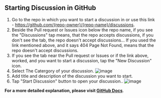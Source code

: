 ## Starting Discussion in GitHub
1. Go to the repo in which you want to start a discussion in or use this link - https://github.com/{repo-owner}/{repo-name}/discussions.
2. Beside the Pull request or Issues icon below the repo name, if you see the "Discussions" tap means, that the repo accepts discussions, if you don't see the tab, the repo doesn't accept discussions... If you used the link mentioned above, and it says 404 Page Not Found, means that the repo doesn't accept discussions.
3. If you see the tab near the Pull request or Issues or if the link above, worked, and you want to start a discussion, tap the "New Discussion" icon.
4. Select The Catergory of your discussion.
   ![image](https://user-images.githubusercontent.com/84712013/169653822-1d4d0c48-5b7c-4e3f-a33d-e33ed5c0fa17.png)
5. Add title and description of the discussion you want to start.
6. Tap "Start Discussion" button to open your discussion..
   ![image](https://user-images.githubusercontent.com/84712013/169655611-ad180328-ae36-4418-bb2e-acdab4126e74.png)


**For a more detailed explanation, please visit [GitHub Docs](https://docs.github.com/en/discussions/quickstart#Creating-a-new-discusssion)**.


